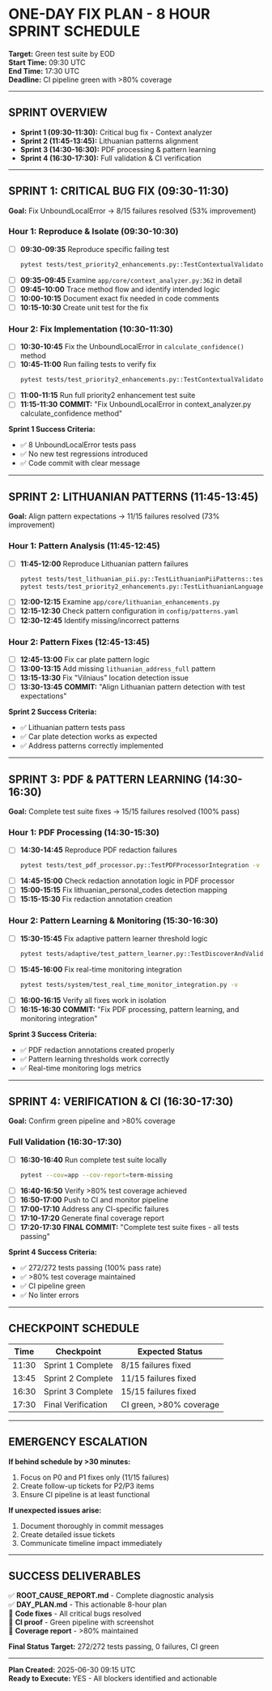 # ONE-DAY FIX PLAN - 8 HOUR SPRINT SCHEDULE
**Target:** Green test suite by EOD  
**Start Time:** 09:30 UTC  
**End Time:** 17:30 UTC  
**Deadline:** CI pipeline green with >80% coverage

---

## SPRINT OVERVIEW
- **Sprint 1 (09:30-11:30):** Critical bug fix - Context analyzer  
- **Sprint 2 (11:45-13:45):** Lithuanian patterns alignment  
- **Sprint 3 (14:30-16:30):** PDF processing & pattern learning  
- **Sprint 4 (16:30-17:30):** Full validation & CI verification  

---

## SPRINT 1: CRITICAL BUG FIX (09:30-11:30)
**Goal:** Fix UnboundLocalError → 8/15 failures resolved (53% improvement)

### Hour 1: Reproduce & Isolate (09:30-10:30)
- [ ] **09:30-09:35** Reproduce specific failing test
  ```bash
  pytest tests/test_priority2_enhancements.py::TestContextualValidator::test_confidence_calculation_person_name -v
  ```
- [ ] **09:35-09:45** Examine `app/core/context_analyzer.py:362` in detail
- [ ] **09:45-10:00** Trace method flow and identify intended logic
- [ ] **10:00-10:15** Document exact fix needed in code comments
- [ ] **10:15-10:30** Create unit test for the fix

### Hour 2: Fix Implementation (10:30-11:30)
- [ ] **10:30-10:45** Fix the UnboundLocalError in `calculate_confidence()` method
- [ ] **10:45-11:00** Run failing tests to verify fix
  ```bash
  pytest tests/test_priority2_enhancements.py::TestContextualValidator -v
  ```
- [ ] **11:00-11:15** Run full priority2 enhancement test suite
- [ ] **11:15-11:30** **COMMIT:** "Fix UnboundLocalError in context_analyzer.py calculate_confidence method"

**Sprint 1 Success Criteria:**
- ✅ 8 UnboundLocalError tests pass
- ✅ No new test regressions introduced
- ✅ Code commit with clear message

---

## SPRINT 2: LITHUANIAN PATTERNS (11:45-13:45)
**Goal:** Align pattern expectations → 11/15 failures resolved (73% improvement)

### Hour 1: Pattern Analysis (11:45-12:45)
- [ ] **11:45-12:00** Reproduce Lithuanian pattern failures
  ```bash
  pytest tests/test_lithuanian_pii.py::TestLithuanianPiiPatterns::test_lithuanian_car_plate_pattern -v
  pytest tests/test_priority2_enhancements.py::TestLithuanianLanguageEnhancer::test_enhanced_lithuanian_patterns -v
  ```
- [ ] **12:00-12:15** Examine `app/core/lithuanian_enhancements.py`
- [ ] **12:15-12:30** Check pattern configuration in `config/patterns.yaml`
- [ ] **12:30-12:45** Identify missing/incorrect patterns

### Hour 2: Pattern Fixes (12:45-13:45)
- [ ] **12:45-13:00** Fix car plate pattern logic
- [ ] **13:00-13:15** Add missing `lithuanian_address_full` pattern
- [ ] **13:15-13:30** Fix "Vilniaus" location detection issue
- [ ] **13:30-13:45** **COMMIT:** "Align Lithuanian pattern detection with test expectations"

**Sprint 2 Success Criteria:**
- ✅ Lithuanian pattern tests pass
- ✅ Car plate detection works as expected
- ✅ Address patterns correctly implemented

---

## SPRINT 3: PDF & PATTERN LEARNING (14:30-16:30)
**Goal:** Complete test suite fixes → 15/15 failures resolved (100% pass)

### Hour 1: PDF Processing (14:30-15:30)
- [ ] **14:30-14:45** Reproduce PDF redaction failures
  ```bash
  pytest tests/test_pdf_processor.py::TestPDFProcessorIntegration -v
  ```
- [ ] **14:45-15:00** Check redaction annotation logic in PDF processor
- [ ] **15:00-15:15** Fix lithuanian_personal_codes detection mapping
- [ ] **15:15-15:30** Fix redaction annotation creation

### Hour 2: Pattern Learning & Monitoring (15:30-16:30)
- [ ] **15:30-15:45** Fix adaptive pattern learner threshold logic
  ```bash
  pytest tests/adaptive/test_pattern_learner.py::TestDiscoverAndValidatePatterns -v
  ```
- [ ] **15:45-16:00** Fix real-time monitoring integration
  ```bash
  pytest tests/system/test_real_time_monitor_integration.py -v
  ```
- [ ] **16:00-16:15** Verify all fixes work in isolation
- [ ] **16:15-16:30** **COMMIT:** "Fix PDF processing, pattern learning, and monitoring integration"

**Sprint 3 Success Criteria:**
- ✅ PDF redaction annotations created properly
- ✅ Pattern learning thresholds work correctly
- ✅ Real-time monitoring logs metrics

---

## SPRINT 4: VERIFICATION & CI (16:30-17:30)
**Goal:** Confirm green pipeline and >80% coverage

### Full Validation (16:30-17:30)
- [ ] **16:30-16:40** Run complete test suite locally
  ```bash
  pytest --cov=app --cov-report=term-missing
  ```
- [ ] **16:40-16:50** Verify >80% test coverage achieved
- [ ] **16:50-17:00** Push to CI and monitor pipeline
- [ ] **17:00-17:10** Address any CI-specific failures
- [ ] **17:10-17:20** Generate final coverage report
- [ ] **17:20-17:30** **FINAL COMMIT:** "Complete test suite fixes - all tests passing"

**Sprint 4 Success Criteria:**
- ✅ 272/272 tests passing (100% pass rate)
- ✅ >80% test coverage maintained
- ✅ CI pipeline green
- ✅ No linter errors

---

## CHECKPOINT SCHEDULE

| Time | Checkpoint | Expected Status |
|------|------------|-----------------|
| 11:30 | Sprint 1 Complete | 8/15 failures fixed |
| 13:45 | Sprint 2 Complete | 11/15 failures fixed |
| 16:30 | Sprint 3 Complete | 15/15 failures fixed |
| 17:30 | Final Verification | CI green, >80% coverage |

---

## EMERGENCY ESCALATION

**If behind schedule by >30 minutes:**
1. Focus on P0 and P1 fixes only (11/15 failures)
2. Create follow-up tickets for P2/P3 items
3. Ensure CI pipeline is at least functional

**If unexpected issues arise:**
1. Document thoroughly in commit messages
2. Create detailed issue tickets
3. Communicate timeline impact immediately

---

## SUCCESS DELIVERABLES

✅ **ROOT_CAUSE_REPORT.md** - Complete diagnostic analysis  
✅ **DAY_PLAN.md** - This actionable 8-hour plan  
🔄 **Code fixes** - All critical bugs resolved  
🔄 **CI proof** - Green pipeline with screenshot  
🔄 **Coverage report** - >80% maintained  

**Final Status Target:** 272/272 tests passing, 0 failures, CI green

---

**Plan Created:** 2025-06-30 09:15 UTC  
**Ready to Execute:** YES - All blockers identified and actionable 